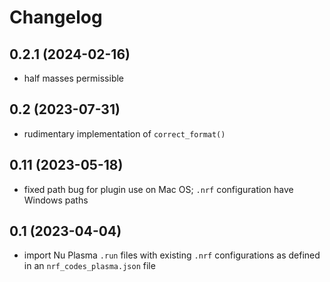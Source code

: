 # Changelog

## 0.2.1 (2024-02-16)

- half masses permissible

## 0.2 (2023-07-31)

- rudimentary implementation of `correct_format()`

## 0.11 (2023-05-18)

- fixed path bug for plugin use on Mac OS; `.nrf` configuration have Windows paths

## 0.1 (2023-04-04)

- import Nu Plasma `.run` files with existing `.nrf` configurations as defined in an
  `nrf_codes_plasma.json` file
